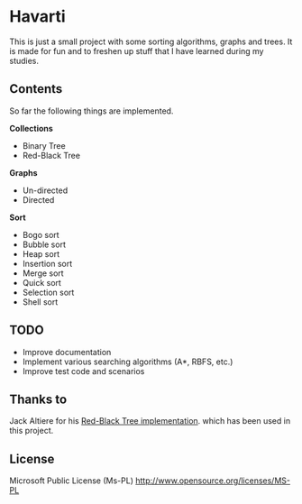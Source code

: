 Havarti
=======
This is just a small project with some sorting algorithms, graphs and trees. It is made for fun and to freshen up stuff that I have learned during my studies.

Contents
--------
So far the following things are implemented.

**Collections**
- Binary Tree
- Red-Black Tree

**Graphs**
- Un-directed
- Directed

**Sort**
- Bogo sort
- Bubble sort
- Heap sort
- Insertion sort
- Merge sort
- Quick sort
- Selection sort
- Shell sort

TODO
----
- Improve documentation
- Implement various searching algorithms (A*, RBFS, etc.)
- Improve test code and scenarios

Thanks to
---------
Jack Altiere for his [Red-Black Tree implementation](http://www.jaltiere.com/index.php/2008/12/08/implementing-a-red-black-tree-in-c/). which has been used in this project.

License
-------
Microsoft Public License (Ms-PL)
http://www.opensource.org/licenses/MS-PL